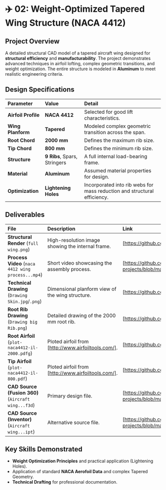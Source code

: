 # ✈️ 02: Weight-Optimized Tapered Wing Structure (NACA 4412)

## Project Overview

A detailed structural CAD model of a tapered aircraft wing designed for **structural efficiency** and **manufacturability**. The project demonstrates advanced techniques in airfoil lofting, complex geometric transitions, and weight optimization. The entire structure is modeled in **Aluminum** to meet realistic engineering criteria.

## Design Specifications

| Parameter | Value | Detail |
| :--- | :--- | :--- |
| **Airfoil Profile** | **NACA 4412** | Selected for good lift characteristics. |
| **Wing Planform** | **Tapered** | Modeled complex geometric transition across the span. |
| **Root Chord** | **$2000\text{ mm}$** | Defines the maximum rib size. |
| **Tip Chord** | **$800\text{ mm}$** | Defines the minimum rib size. |
| **Structure** | **9 Ribs**, Spars, Stringers | A full internal load-bearing frame. |
| **Material** | **Aluminum** | Assumed material properties for design. |
| **Optimization** | **Lightening Holes** | Incorporated into rib webs for mass reduction and structural efficiency. |

## Deliverables

| File | Description | Link |
| :--- | :--- | :--- |
| **Structural Render** (`full wing.png`) | High-resolution image showing the internal frame. | [https://github.com/tchara96/CAD-projects/blob/main/02_NACA_4412_Wing_Design/full%20wing.png] |
| **Process Video** (`naca 4412 wing process...mp4`) | Short video showcasing the assembly process. | [https://github.com/tchara96/CAD-projects/blob/main/02_NACA_4412_Wing_Design/naca%204412%20wing%20process%20video%202.mp4] |
| **Technical Drawing** (`Drawing Skin.jpg`/`.png`) | Dimensional planform view of the wing structure. | [https://github.com/tchara96/CAD-projects/blob/main/02_NACA_4412_Wing_Design/Drawing%20Skin.jpg] |
| **Root Rib Drawing** (`Drawing big Rib.png`) | Detailed drawing of the 2000 mm root rib. | [https://github.com/tchara96/CAD-projects/blob/main/02_NACA_4412_Wing_Design/Drawing%20big%20Rib.png] |
| **Root Airfoil** (`plot-naca4412-il-2000.pdfg`) |Ploted airfoil from [http://www.airfoiltools.com/]. | [https://github.com/tchara96/CAD-projects/blob/main/02_NACA_4412_Wing_Design/plot-naca4412-il-2000.pdf]
| **Tip Airfoil** (`plot-naca4412-il-800.pdf`) |Ploted airfoil from [http://www.airfoiltools.com/]. | [https://github.com/tchara96/CAD-projects/blob/main/02_NACA_4412_Wing_Design/plot-naca4412-il-800.pdf]
| **CAD Source (Fusion 360)** (`Aircraft wing...f3d`) | Primary design file. | [https://github.com/tchara96/CAD-projects/blob/main/02_NACA_4412_Wing_Design/Aircraft%20wing%20naca%204412%20FINAL%20VERSION.f3d] |
| **CAD Source (Inventor)** (`Aircraft wing...ipt`) | Alternative source file. | [https://github.com/tchara96/CAD-projects/blob/main/02_NACA_4412_Wing_Design/Aircraft%20wing%20naca%204412%20FINAL%20VERSION.ipt] |

## Key Skills Demonstrated

* **Weight Optimization Principles** and practical application (Lightening Holes).
* Application of standard **NACA Aerofoil Data** and complex Tapered Geometry.
* **Technical Drafting** for professional documentation.
